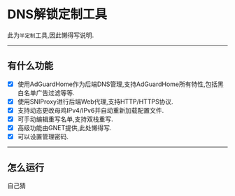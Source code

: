 # DNS解锁定制工具

此为`半定制`工具,因此懒得写说明.

---

## 有什么功能

- [x] 使用AdGuardHome作为后端DNS管理,支持AdGuardHome所有特性,包括黑白名单广告过滤等等.
- [x] 使用SNIProxy进行后端Web代理,支持HTTP/HTTPS协议.
- [x] 支持动态更改母鸡IPv4/IPv6并自动重新加载配置文件.
- [x] 可手动编辑重写名单,支持双栈重写.
- [x] 高级功能由GNET提供,此处懒得写.
- [x] 可以设置管理密码.

---

## 怎么运行

自己猜

